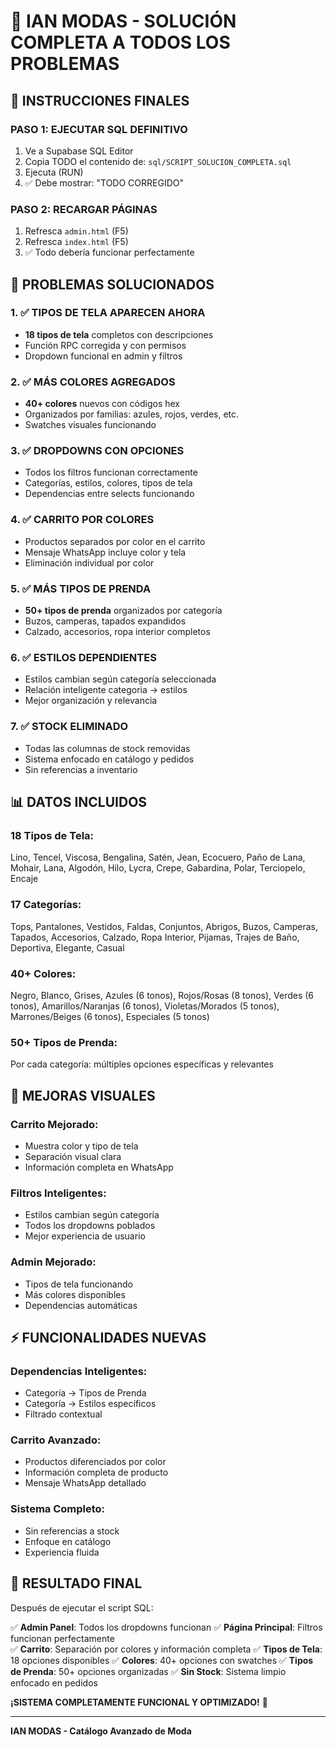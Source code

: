 # 🎯 IAN MODAS - SOLUCIÓN COMPLETA A TODOS LOS PROBLEMAS

## 🚀 INSTRUCCIONES FINALES

### **PASO 1: EJECUTAR SQL DEFINITIVO**
1. Ve a Supabase SQL Editor
2. Copia TODO el contenido de: `sql/SCRIPT_SOLUCION_COMPLETA.sql`
3. Ejecuta (RUN)
4. ✅ Debe mostrar: "TODO CORREGIDO"

### **PASO 2: RECARGAR PÁGINAS**
1. Refresca `admin.html` (F5)
2. Refresca `index.html` (F5)
3. ✅ Todo debería funcionar perfectamente

## 🔧 PROBLEMAS SOLUCIONADOS

### **1. ✅ TIPOS DE TELA APARECEN AHORA**
- **18 tipos de tela** completos con descripciones
- Función RPC corregida y con permisos
- Dropdown funcional en admin y filtros

### **2. ✅ MÁS COLORES AGREGADOS**
- **40+ colores** nuevos con códigos hex
- Organizados por familias: azules, rojos, verdes, etc.
- Swatches visuales funcionando

### **3. ✅ DROPDOWNS CON OPCIONES**
- Todos los filtros funcionan correctamente
- Categorías, estilos, colores, tipos de tela
- Dependencias entre selects funcionando

### **4. ✅ CARRITO POR COLORES**
- Productos separados por color en el carrito
- Mensaje WhatsApp incluye color y tela
- Eliminación individual por color

### **5. ✅ MÁS TIPOS DE PRENDA**
- **50+ tipos de prenda** organizados por categoría
- Buzos, camperas, tapados expandidos
- Calzado, accesorios, ropa interior completos

### **6. ✅ ESTILOS DEPENDIENTES**
- Estilos cambian según categoría seleccionada
- Relación inteligente categoria → estilos
- Mejor organización y relevancia

### **7. ✅ STOCK ELIMINADO**
- Todas las columnas de stock removidas
- Sistema enfocado en catálogo y pedidos
- Sin referencias a inventario

## 📊 DATOS INCLUIDOS

### **18 Tipos de Tela:**
Lino, Tencel, Viscosa, Bengalina, Satén, Jean, Ecocuero, Paño de Lana, Mohair, Lana, Algodón, Hilo, Lycra, Crepe, Gabardina, Polar, Terciopelo, Encaje

### **17 Categorías:**
Tops, Pantalones, Vestidos, Faldas, Conjuntos, Abrigos, Buzos, Camperas, Tapados, Accesorios, Calzado, Ropa Interior, Pijamas, Trajes de Baño, Deportiva, Elegante, Casual

### **40+ Colores:**
Negro, Blanco, Grises, Azules (6 tonos), Rojos/Rosas (8 tonos), Verdes (6 tonos), Amarillos/Naranjas (6 tonos), Violetas/Morados (5 tonos), Marrones/Beiges (6 tonos), Especiales (5 tonos)

### **50+ Tipos de Prenda:**
Por cada categoría: múltiples opciones específicas y relevantes

## 🎨 MEJORAS VISUALES

### **Carrito Mejorado:**
- Muestra color y tipo de tela
- Separación visual clara
- Información completa en WhatsApp

### **Filtros Inteligentes:**
- Estilos cambian según categoría
- Todos los dropdowns poblados
- Mejor experiencia de usuario

### **Admin Mejorado:**
- Tipos de tela funcionando
- Más colores disponibles
- Dependencias automáticas

## ⚡ FUNCIONALIDADES NUEVAS

### **Dependencias Inteligentes:**
- Categoría → Tipos de Prenda
- Categoría → Estilos específicos
- Filtrado contextual

### **Carrito Avanzado:**
- Productos diferenciados por color
- Información completa de producto
- Mensaje WhatsApp detallado

### **Sistema Completo:**
- Sin referencias a stock
- Enfoque en catálogo
- Experiencia fluida

## 🎯 RESULTADO FINAL

Después de ejecutar el script SQL:

✅ **Admin Panel**: Todos los dropdowns funcionan
✅ **Página Principal**: Filtros funcionan perfectamente  
✅ **Carrito**: Separación por colores y información completa
✅ **Tipos de Tela**: 18 opciones disponibles
✅ **Colores**: 40+ opciones con swatches
✅ **Tipos de Prenda**: 50+ opciones organizadas
✅ **Sin Stock**: Sistema limpio enfocado en pedidos

**¡SISTEMA COMPLETAMENTE FUNCIONAL Y OPTIMIZADO!** 🚀

---
**IAN MODAS - Catálogo Avanzado de Moda**